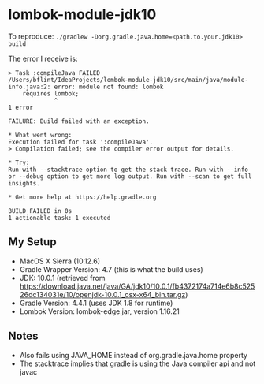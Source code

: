 # lombok-module-jdk10

To reproduce: `./gradlew -Dorg.gradle.java.home=<path.to.your.jdk10> build`

The error I receive is:
```
> Task :compileJava FAILED
/Users/bflint/IdeaProjects/lombok-module-jdk10/src/main/java/module-info.java:2: error: module not found: lombok
    requires lombok;
             ^
1 error

FAILURE: Build failed with an exception.

* What went wrong:
Execution failed for task ':compileJava'.
> Compilation failed; see the compiler error output for details.

* Try:
Run with --stacktrace option to get the stack trace. Run with --info or --debug option to get more log output. Run with --scan to get full insights.

* Get more help at https://help.gradle.org

BUILD FAILED in 0s
1 actionable task: 1 executed
```

## My Setup
* MacOS X Sierra (10.12.6)
* Gradle Wrapper Version: 4.7 (this is what the build uses)
* JDK: 10.0.1 (retrieved from https://download.java.net/java/GA/jdk10/10.0.1/fb4372174a714e6b8c52526dc134031e/10/openjdk-10.0.1_osx-x64_bin.tar.gz)
* Gradle Version: 4.4.1 (uses JDK 1.8 for runtime)
* Lombok Version: lombok-edge.jar, version 1.16.21

## Notes
* Also fails using JAVA_HOME instead of org.gradle.java.home property
* The stacktrace implies that gradle is using the Java compiler api and not javac
